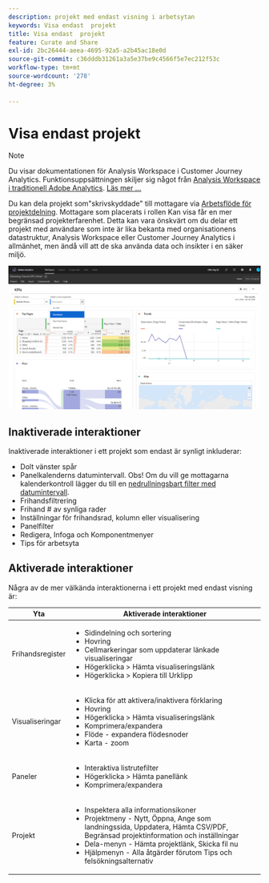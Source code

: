 ```yaml
---
description: projekt med endast visning i arbetsytan
keywords: Visa endast  projekt
title: Visa endast  projekt
feature: Curate and Share
exl-id: 2bc26444-aeea-4695-92a5-a2b45ac18e0d
source-git-commit: c36dddb31261a3a5e37be9c4566f5e7ec212f53c
workflow-type: tm+mt
source-wordcount: '278'
ht-degree: 3%

---
```


# Visa endast  projekt

>[!NOTE]
>
>Du visar dokumentationen för Analysis Workspace i Customer Journey Analytics. Funktionsuppsättningen skiljer sig något från [Analysis Workspace i traditionell Adobe Analytics](https://experienceleague.adobe.com/docs/analytics/analyze/analysis-workspace/home.html). [Läs mer …](/help/getting-started/cja-aa.md)

Du kan dela projekt som&quot;skrivskyddade&quot; till mottagare via [Arbetsflöde för projektdelning](/help/analysis-workspace/curate-share/share-projects.md). Mottagare som placerats i rollen Kan visa får en mer begränsad projekterfarenhet. Detta kan vara önskvärt om du delar ett projekt med användare som inte är lika bekanta med organisationens datastruktur, Analysis Workspace eller Customer Journey Analytics i allmänhet, men ändå vill att de ska använda data och insikter i en säker miljö.

![](assets/view-only-project.png)

## Inaktiverade interaktioner

Inaktiverade interaktioner i ett projekt som endast är synligt inkluderar:

* Dolt vänster spår
* Panelkalenderns datumintervall. Obs! Om du vill ge mottagarna kalenderkontroll lägger du till en [nedrullningsbart filter med datumintervall](https://experienceleague.adobe.com/docs/analytics-learn/tutorials/analysis-workspace/using-panels/using-drop-down-filters.html).
* Frihandsfiltrering
* Frihand # av synliga rader
* Inställningar för frihandsrad, kolumn eller visualisering
* Panelfilter
* Redigera, Infoga och Komponentmenyer
* Tips för arbetsyta

## Aktiverade interaktioner

Några av de mer välkända interaktionerna i ett projekt med endast visning är:

| Yta | Aktiverade interaktioner |
| --- | --- |
| Frihandsregister | <ul><li>Sidindelning och sortering</li><li>Hovring</li><li>Cellmarkeringar som uppdaterar länkade visualiseringar</li><li>Högerklicka > Hämta visualiseringslänk</li><li>Högerklicka > Kopiera till Urklipp</li></ul> |
| Visualiseringar | <ul><li>Klicka för att aktivera/inaktivera förklaring</li><li>Hovring</li><li>Högerklicka > Hämta visualiseringslänk</li><li>Komprimera/expandera</li><li>Flöde - expandera flödesnoder</li><li>Karta - zoom</li></ul> |
| Paneler | <ul><li>Interaktiva listrutefilter</li><li>Högerklicka > Hämta panellänk</li><li>Komprimera/expandera</li></ul> |
| Projekt | <ul><li>Inspektera alla informationsikoner</li><li>Projektmeny - Nytt, Öppna, Ange som landningssida, Uppdatera, Hämta CSV/PDF, Begränsad projektinformation och inställningar</li><li>Dela-menyn - Hämta projektlänk, Skicka fil nu</li><li>Hjälpmenyn - Alla åtgärder förutom Tips och felsökningsalternativ</li></ul> |
